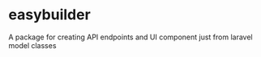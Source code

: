 # easybuilder
A package for creating API endpoints and UI component just from laravel model classes
